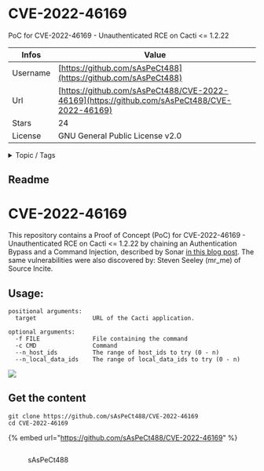 # CVE-2022-46169

PoC for CVE-2022-46169 - Unauthenticated RCE on Cacti <= 1.2.22

| Infos    | Value                                                              |
| -------- | -------------------------------------------------------------------|
| Username | [https://github.com/sAsPeCt488](https://github.com/sAsPeCt488) |
| Url      | [https://github.com/sAsPeCt488/CVE-2022-46169](https://github.com/sAsPeCt488/CVE-2022-46169)                                               |
| Stars    | 24                                                          |
| License  | GNU General Public License v2.0                                                        |

<details>

<summary>Topic / Tags</summary>

* cacti* cve-2022-46169* poc

</details>

## Readme

# CVE-2022-46169

This repository contains a Proof of Concept (PoC) for CVE-2022-46169 - Unauthenticated RCE on Cacti <= 1.2.22 by chaining an Authentication Bypass and a Command Injection, described by Sonar [in this blog post](https://www.sonarsource.com/blog/cacti-unauthenticated-remote-code-execution/). The same vulnerabilities were also discovered by: Steven Seeley (mr_me) of Source Incite.

## Usage:

```
positional arguments:
  target                URL of the Cacti application.

optional arguments:
  -f FILE               File containing the command
  -c CMD                Command
  --n_host_ids          The range of host_ids to try (0 - n)
  --n_local_data_ids    The range of local_data_ids to try (0 - n)
```


![](poc.gif)



## Get the content

```
git clone https://github.com/sAsPeCt488/CVE-2022-46169
cd CVE-2022-46169
```

{% embed url="https://github.com/sAsPeCt488/CVE-2022-46169" %}

<figure><img src="https://avatars.githubusercontent.com/u/55363474?v=4" alt=""><figcaption><p>sAsPeCt488</p></figcaption></figure>
